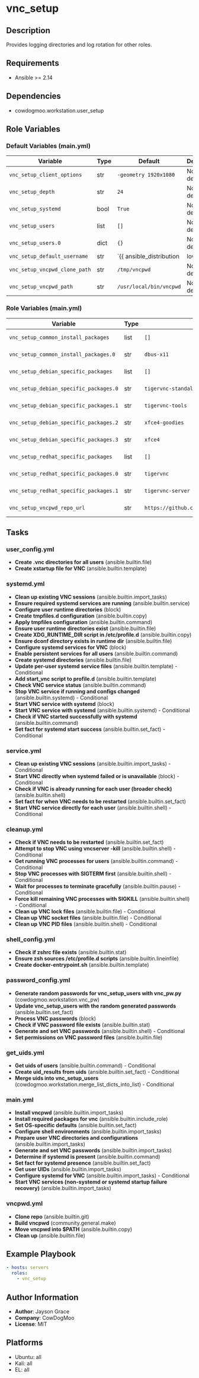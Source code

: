 <!-- DOCSIBLE START -->
# vnc_setup

## Description

Provides logging directories and log rotation for other roles.

## Requirements

- Ansible >= 2.14

## Dependencies

- cowdogmoo.workstation.user_setup

## Role Variables

### Default Variables (main.yml)

| Variable | Type | Default | Description |
|----------|------|---------|-------------|
| `vnc_setup_client_options` | str | `-geometry 1920x1080` | No description |
| `vnc_setup_depth` | str | `24` | No description |
| `vnc_setup_systemd` | bool | `True` | No description |
| `vnc_setup_users` | list | `[]` | No description |
| `vnc_setup_users.0` | dict | `{}` | No description |
| `vnc_setup_default_username` | str | `{{ ansible_distribution | lower }}` | No description |
| `vnc_setup_vncpwd_clone_path` | str | `/tmp/vncpwd` | No description |
| `vnc_setup_vncpwd_path` | str | `/usr/local/bin/vncpwd` | No description |

### Role Variables (main.yml)

| Variable | Type | Value | Description |
|----------|------|-------|-------------|
| `vnc_setup_common_install_packages` | list | `[]` | No description |
| `vnc_setup_common_install_packages.0` | str | `dbus-x11` | No description |
| `vnc_setup_debian_specific_packages` | list | `[]` | No description |
| `vnc_setup_debian_specific_packages.0` | str | `tigervnc-standalone-server` | No description |
| `vnc_setup_debian_specific_packages.1` | str | `tigervnc-tools` | No description |
| `vnc_setup_debian_specific_packages.2` | str | `xfce4-goodies` | No description |
| `vnc_setup_debian_specific_packages.3` | str | `xfce4` | No description |
| `vnc_setup_redhat_specific_packages` | list | `[]` | No description |
| `vnc_setup_redhat_specific_packages.0` | str | `tigervnc` | No description |
| `vnc_setup_redhat_specific_packages.1` | str | `tigervnc-server` | No description |
| `vnc_setup_vncpwd_repo_url` | str | `https://github.com/jeroennijhof/vncpwd.git` | No description |

## Tasks

### user_config.yml

- **Create .vnc directories for all users** (ansible.builtin.file)
- **Create xstartup file for VNC** (ansible.builtin.template)

### systemd.yml

- **Clean up existing VNC sessions** (ansible.builtin.import_tasks)
- **Ensure required systemd services are running** (ansible.builtin.service)
- **Configure user runtime directories** (block)
- **Create tmpfiles.d configuration** (ansible.builtin.copy)
- **Apply tmpfiles configuration** (ansible.builtin.command)
- **Ensure user runtime directories exist** (ansible.builtin.file)
- **Create XDG_RUNTIME_DIR script in /etc/profile.d** (ansible.builtin.copy)
- **Ensure dconf directory exists in runtime dir** (ansible.builtin.file)
- **Configure systemd services for VNC** (block)
- **Enable persistent services for all users** (ansible.builtin.command)
- **Create systemd directories** (ansible.builtin.file)
- **Update per-user systemd service files** (ansible.builtin.template) - Conditional
- **Add start_vnc script to profile.d** (ansible.builtin.template)
- **Check VNC service status** (ansible.builtin.command)
- **Stop VNC service if running and configs changed** (ansible.builtin.systemd) - Conditional
- **Start VNC service with systemd** (block)
- **Start VNC service with systemd** (ansible.builtin.systemd) - Conditional
- **Check if VNC started successfully with systemd** (ansible.builtin.command)
- **Set fact for systemd start success** (ansible.builtin.set_fact) - Conditional

### service.yml

- **Clean up existing VNC sessions** (ansible.builtin.import_tasks) - Conditional
- **Start VNC directly when systemd failed or is unavailable** (block) - Conditional
- **Check if VNC is already running for each user (broader check)** (ansible.builtin.shell)
- **Set fact for when VNC needs to be restarted** (ansible.builtin.set_fact)
- **Start VNC service directly for each user** (ansible.builtin.shell) - Conditional

### cleanup.yml

- **Check if VNC needs to be restarted** (ansible.builtin.set_fact)
- **Attempt to stop VNC using vncserver -kill** (ansible.builtin.shell) - Conditional
- **Get running VNC processes for users** (ansible.builtin.command) - Conditional
- **Stop VNC processes with SIGTERM first** (ansible.builtin.shell) - Conditional
- **Wait for processes to terminate gracefully** (ansible.builtin.pause) - Conditional
- **Force kill remaining VNC processes with SIGKILL** (ansible.builtin.shell) - Conditional
- **Clean up VNC lock files** (ansible.builtin.file) - Conditional
- **Clean up VNC socket files** (ansible.builtin.file) - Conditional
- **Clean up VNC PID files** (ansible.builtin.shell) - Conditional

### shell_config.yml

- **Check if zshrc file exists** (ansible.builtin.stat)
- **Ensure zsh sources /etc/profile.d scripts** (ansible.builtin.lineinfile)
- **Create docker-entrypoint.sh** (ansible.builtin.template)

### password_config.yml

- **Generate random passwords for vnc_setup_users with vnc_pw.py** (cowdogmoo.workstation.vnc_pw)
- **Update vnc_setup_users with the random generated passwords** (ansible.builtin.set_fact)
- **Process VNC passwords** (block)
- **Check if VNC password file exists** (ansible.builtin.stat)
- **Generate and set VNC passwords** (ansible.builtin.shell) - Conditional
- **Set permissions on VNC password files** (ansible.builtin.file)

### get_uids.yml

- **Get uids of users** (ansible.builtin.command) - Conditional
- **Create uid_results from uids** (ansible.builtin.set_fact) - Conditional
- **Merge uids into vnc_setup_users** (cowdogmoo.workstation.merge_list_dicts_into_list) - Conditional

### main.yml

- **Install vncpwd** (ansible.builtin.import_tasks)
- **Install required packages for vnc** (ansible.builtin.include_role)
- **Set OS-specific defaults** (ansible.builtin.set_fact)
- **Configure shell environments** (ansible.builtin.import_tasks)
- **Prepare user VNC directories and configurations** (ansible.builtin.import_tasks)
- **Generate and set VNC passwords** (ansible.builtin.import_tasks)
- **Determine if systemd is present** (ansible.builtin.command)
- **Set fact for systemd presence** (ansible.builtin.set_fact)
- **Get user UIDs** (ansible.builtin.import_tasks)
- **Configure systemd for VNC** (ansible.builtin.import_tasks) - Conditional
- **Start VNC services (non-systemd or systemd startup failure recovery)** (ansible.builtin.import_tasks)

### vncpwd.yml

- **Clone repo** (ansible.builtin.git)
- **Build vncpwd** (community.general.make)
- **Move vncpwd into $PATH** (ansible.builtin.copy)
- **Clean up** (ansible.builtin.file)

## Example Playbook

```yaml
- hosts: servers
  roles:
    - vnc_setup
```

## Author Information

- **Author**: Jayson Grace
- **Company**: CowDogMoo
- **License**: MIT

## Platforms

- Ubuntu: all
- Kali: all
- EL: all
<!-- DOCSIBLE END -->
